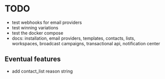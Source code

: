 # TODO

- test webhooks for email providers
- test winning variations
- test the docker compose
- docs: installation, email providers, templates, contacts, lists, workspaces, broadcast campaigns, transactional api, notification center

## Eventual features

- add contact_list reason string
